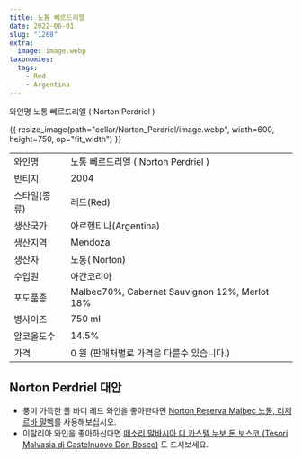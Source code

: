 ```yaml
---
title: 노통 뻬르드리엘
date: 2022-06-01
slug: "1268"
extra:
  image: image.webp
taxonomies:
  tags:
    - Red
    - Argentina
---
```


와인명   노통 뻬르드리엘 ( Norton Perdriel )

<!-- more -->

{{ resize_image(path="cellar/Norton_Perdriel/image.webp", width=600, height=750, op="fit_width") }}

|           |                                                    |  
| --------- | -------------------------------------------------- |
| 와인명  | 노통 뻬르드리엘 ( Norton Perdriel ) |
| 빈티지  | 2004 |
| 스타일(종류)  | 레드(Red) |
| 생산국가 | 아르헨티나(Argentina) |
| 생산지역 | Mendoza |
| 생산자  | 노통( Norton) |
| 수입원  | 아간코리아 |
| 포도품종 | Malbec70%, Cabernet Sauvignon 12%, Merlot 18% |
| 병사이즈 | 750 ml |
| 알코올도수  | 14.5% |
| 가격 | 0 원 (판매처별로 가격은 다를수 있습니다.) |

<h2>Norton Perdriel 대안</h2>

* 풍미 가득한 풀 바디 레드 와인을 좋아한다면 [Norton Reserva Malbec 노통, 리제르바 말벡](@/cellar/Norton_Reserva_Malbec/index.md)를 사용해보십시오.
* 이탈리아 와인을 좋아하신다면 [떼소리 말바시아 디 카스텔 누보 돈 보스코 (Tesori Malvasia di Castelnuovo Don Bosco)](@/cellar/Tesori_Malvasia_di_Castelnuovo_Don_Bosco/index.md) 도 드셔보세요.